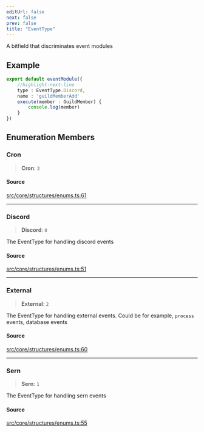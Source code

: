 ```yaml
---
editUrl: false
next: false
prev: false
title: "EventType"
---
```


A bitfield that discriminates event modules

## Example

```ts
export default eventModule({
    //highlight-next-line
    type : EventType.Discord,
    name : 'guildMemberAdd'
    execute(member : GuildMember) {
        console.log(member)
    }
})
```

## Enumeration Members

### Cron

> **Cron**: `3`

#### Source

[src/core/structures/enums.ts:61](https://github.com/sern-handler/handler/blob/222ecd9b61ad0b94830a2a9444118f01e1b7d6cd/src/core/structures/enums.ts#L61)

***

### Discord

> **Discord**: `0`

The EventType for handling discord events

#### Source

[src/core/structures/enums.ts:51](https://github.com/sern-handler/handler/blob/222ecd9b61ad0b94830a2a9444118f01e1b7d6cd/src/core/structures/enums.ts#L51)

***

### External

> **External**: `2`

The EventType for handling external events.
Could be for example, `process` events, database events

#### Source

[src/core/structures/enums.ts:60](https://github.com/sern-handler/handler/blob/222ecd9b61ad0b94830a2a9444118f01e1b7d6cd/src/core/structures/enums.ts#L60)

***

### Sern

> **Sern**: `1`

The EventType for handling sern events

#### Source

[src/core/structures/enums.ts:55](https://github.com/sern-handler/handler/blob/222ecd9b61ad0b94830a2a9444118f01e1b7d6cd/src/core/structures/enums.ts#L55)

